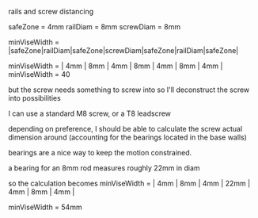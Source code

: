 rails and screw distancing

safeZone = 4mm
railDiam = 8mm
screwDiam = 8mm

minViseWidth = |safeZone|railDiam|safeZone|screwDiam|safeZone|railDiam|safeZone|

minViseWidth = | 4mm | 8mm | 4mm | 8mm | 4mm | 8mm | 4mm |
minViseWidth = 40

but the screw needs something to screw into
so I'll deconstruct the screw into possibilities

I can use a standard M8 screw, or a T8 leadscrew

depending on preference, I should be able to calculate the screw actual
dimension around (accounting for the bearings located in the base walls)

bearings are a nice way to keep the motion constrained.

a bearing for an 8mm rod measures roughly 22mm in diam

so the calculation becomes
minViseWidth = | 4mm | 8mm | 4mm | 22mm | 4mm | 8mm | 4mm |

minViseWidth = 54mm